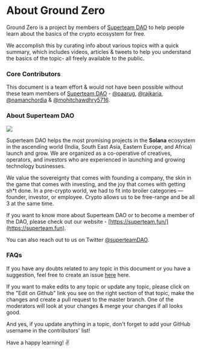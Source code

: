# About Ground Zero

Ground Zero is a project by members of [Superteam DAO](https://superteam.fun) to help people learn about the basics of the crypto ecosystem for free.

We accomplish this by curating info about various topics with a quick summary, which includes videos, articles & tweets to help you understand the basics of the topic- all freely available to the public.

### Core Contributors

This document is a team effort & would not have been possible without these team members of [Superteam DAO](https://superteam.fun) - [@paarug](https://github.com/paarug), [@rajkaria](https://github.com/rajkaria), [@namanchordia](https://github.com/namanchordia) & [@mohitchawdhry5716](https://github.com/mohitchawdhry5716).

### About Superteam DAO

![](<.gitbook/assets/61a87356101a9ef9bcf3d3a5\_superteam (1).png>)

Superteam DAO helps the most promising projects in the **Solana** ecosystem in the ascending world (India, South East Asia, Eastern Europe, and Africa) launch and grow. We are organized as a co-operative of creatives, operators, and investors who are experienced in launching and growing technology businesses.

We value the sovereignty that comes with founding a company, the skin in the game that comes with investing, and the joy that comes with getting sh\*t done. In a pre-crypto world, we had to fit into broiler categories — founder, investor, or employee. Crypto allows us to be free-range and be all 3 at the same time.

If you want to know more about Superteam DAO or to become a member of the DAO, please check out our website - [https://superteam.fun/](https://superteam.fun).

You can also reach out to us on Twitter [@superteamDAO](https://twitter.com/SuperteamDAO).

### FAQs

If you have any doubts related to any topic in this document or you have a suggestion, feel free to create an issue [here](https://github.com/SuperteamDAO/ground-zero/issues) here.

If you want to make edits to any topic or update any topic, please click on the "Edit on Github" link you see on the right section of that topic, make the changes and create a pull request to the master branch. One of the moderators will look at your changes & merge your changes if all looks good.

And yes, if you update anything in a topic, don't forget to add your GitHub username in the contributors' list!

Have a happy learning! ✌️
